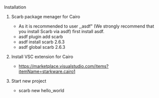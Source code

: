 

Installation

1. Scarb package menager for Cairo
   - As it is recommended to user ,,asdf" (We strongly recommend that you install Scarb via asdf) first install asdf.
   - asdf plugin add scarb
   - asdf install scarb 2.6.3
   - asdf global scarb 2.6.3
  
2. Install VSC extension for Cairo
   - https://marketplace.visualstudio.com/items?itemName=starkware.cairo1

3. Start new project
   - scarb new hello_world
